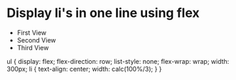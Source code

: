 # Display li's in one line using flex

<ul>
  <li> <a>First View</a> </li> 
  <li> Second View </li> 
  <li> Third View </li> 
</ul>

ul {
  display: flex;
  flex-direction: row;
  list-style: none;
  flex-wrap: wrap;
  width: 300px;
  li {
    text-align: center;
    width: calc(100%/3);
  }
}